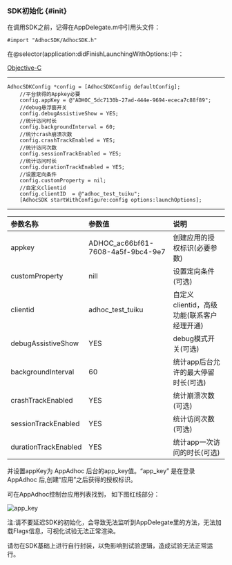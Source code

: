 ### SDK初始化 {#init}

在调用SDK之前，记得在AppDelegate.m中引用头文件：

```
#import "AdhocSDK/AdhocSDK.h"
```

在@selector\(application:didFinishLaunchingWithOptions:\)中：

[Objective-C](javascript:;)

---

```
AdhocSDKConfig *config = [AdhocSDKConfig defaultConfig];
    //平台获得的Appkey必要
    config.appKey = @"ADHOC_5dc7130b-27ad-444e-9694-ececa7c88f89";
    //debug悬浮窗开关
    config.debugAssistiveShow = YES;
    //统计访问时长   
    config.backgroundInterval = 60;
    //统计crash崩溃次数     
    config.crashTrackEnabled = YES;
    //统计访问次数
    config.sessionTrackEnabled = YES;
    //统计访问时长
    config.durationTrackEnabled = YES;
    //设置定向条件
    config.customProperty = nil;
    //自定义clientid
    config.clientID  = @"adhoc_test_tuiku";
    [AdhocSDK startWithConfigure:config options:launchOptions];
```

---

| 参数名称 | 参数值 | 说明 |
| :--- | :--- | :--- |
| appkey | ADHOC\_ac66bf61-7608-4a5f-9bc4-9e7 | 创建应用的授权标识\(必要参数\) |
| customProperty | nill | 设置定向条件\(可选\) |
| clientid | adhoc\_test\_tuiku | 自定义clientid，高级功能\(联系客户经理开通\) |
| debugAssistiveShow | YES | debug模式开关\(可选\) |
| backgroundInterval | 60 | 统计app后台允许的最大停留时长\(可选\) |
| crashTrackEnabled | YES | 统计崩溃次数\(可选\) |
| sessionTrackEnabled | YES | 统计访问次数\(可选\) |
| durationTrackEnabled | YES | 统计app一次访问的时长\(可选\) |

并设置appKey为 AppAdhoc 后台的app\_key值。“app\_key” 是在登录 AppAdhoc 后,创建“应用”之后获得的授权标识。

可在AppAdhoc控制台应用列表找到， 如下图红线部分：

![](http://doc.appadhoc.com/_images/app/appkey.png "app\_key")

注:请不要延迟SDK的初始化，会导致无法监听到AppDelegate里的方法，无法加载Flags信息，可视化试验无法正常渲染。

请勿在SDK基础上进行自行封装，以免影响到试验逻辑，造成试验无法正常运行。

